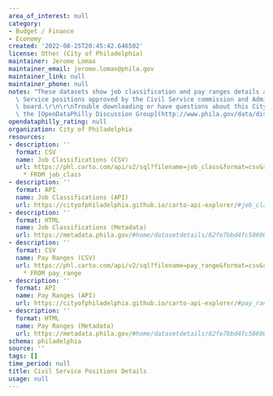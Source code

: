 ```yaml
---
area_of_interest: null
category:
- Budget / Finance
- Economy
created: '2022-08-25T20:45:42.646502'
license: Other (City of Philadelphia)
maintainer: Jerome Lomax
maintainer_email: jerome.lomax@phila.gov
maintainer_link: null
maintainer_phone: null
notes: "These datasets show job classification and pay ranges details about Civil\
  \ Service positions approved by the Civil Service commission and Administrative\
  \ board.\r\n\r\nTrouble downloading or have questions about this City dataset? Visit\
  \ the [OpenDataPhilly Discussion Group](http://www.phila.gov/data/discuss/)"
opendataphilly_rating: null
organization: City of Philadelphia
resources:
- description: ''
  format: CSV
  name: Job Classifications (CSV)
  url: https://phl.carto.com/api/v2/sql?filename=job_class&format=csv&skipfields=cartodb_id,the_geom,the_geom_webmercator&q=SELECT
    * FROM job_class
- description: ''
  format: API
  name: Job Classifications (API)
  url: https://cityofphiladelphia.github.io/carto-api-explorer/#job_class
- description: ''
  format: HTML
  name: Job Classifications (Metadata)
  url: https://metadata.phila.gov/#home/datasetdetails/62fe7bbd4fc5860021be5c87/representationdetails/62fe7d383bf07a0021232f6b/
- description: ''
  format: CSV
  name: Pay Ranges (CSV)
  url: https://phl.carto.com/api/v2/sql?filename=pay_range&format=csv&skipfields=cartodb_id,the_geom,the_geom_webmercator&q=SELECT
    * FROM pay_range
- description: ''
  format: API
  name: Pay Ranges (API)
  url: https://cityofphiladelphia.github.io/carto-api-explorer/#pay_range
- description: ''
  format: HTML
  name: Pay Ranges (Metadata)
  url: https://metadata.phila.gov/#home/datasetdetails/62fe7bbd4fc5860021be5c87/representationdetails/630651053330120025907856/
schema: philadelphia
source: ''
tags: []
time_period: null
title: Civil Service Positions Details
usage: null
---
```

